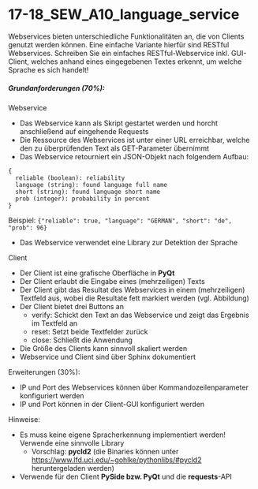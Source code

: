 # 17-18_SEW_A10_language_service

Webservices bieten unterschiedliche Funktionalitäten an, die von Clients genutzt werden können. Eine einfache Variante hierfür sind RESTful Webservices. Schreiben Sie ein einfaches RESTful-Webservice inkl. GUI-Client, welches anhand eines eingegebenen Textes erkennt, um welche Sprache es sich handelt!

##### Grundanforderungen (70%):

Webservice

- Das Webservice kann als Skript gestartet werden und horcht anschließend auf eingehende Requests
- Die Ressource des Webservices ist unter einer URL erreichbar, welche den zu überprüfenden Text als GET-Parameter übernimmt
- Das Webservice retourniert ein JSON-Objekt nach folgendem Aufbau:

```
{ 
  reliable (boolean): reliability
  language (string): found language full name
  short (string): found language short name
  prob (integer): probability in percent
}
```

Beispiel: ```{"reliable": true, "language": "GERMAN", "short": "de", "prob": 96}```

- Das Webservice verwendet eine Library zur Detektion der Sprache

Client

- Der Client ist eine grafische Oberfläche in **PyQt**
- Der Client erlaubt die Eingabe eines (mehrzeiligen) Texts
- Der Client gibt das Resultat des Webservices in einem (mehrzeiligen) Textfeld aus, wobei die Resultate fett markiert werden (vgl. Abbildung)
- Der Client bietet drei Buttons an
  - verify: Schickt den Text an das Webservice und zeigt das Ergebnis im Textfeld an
  - reset: Setzt beide Textfelder zurück
  - close: Schließt die Anwendung
- Die Größe des Clients kann sinnvoll skaliert werden
- Webservice und Client sind über Sphinx dokumentiert

Erweiterungen (30%):

- IP und Port des Webservices können über Kommandozeilenparameter konfiguriert werden
- IP und Port können in der Client-GUI konfiguriert werden

Hinweise:

- Es muss keine eigene Spracherkennung implementiert werden! Verwende eine sinnvolle Library
  - Vorschlag: **pycld2** (die Binaries können unter https://www.lfd.uci.edu/~gohlke/pythonlibs/#pycld2 heruntergeladen werden)
- Verwende für den Client **PySide bzw. PyQt** und die **requests**-API
